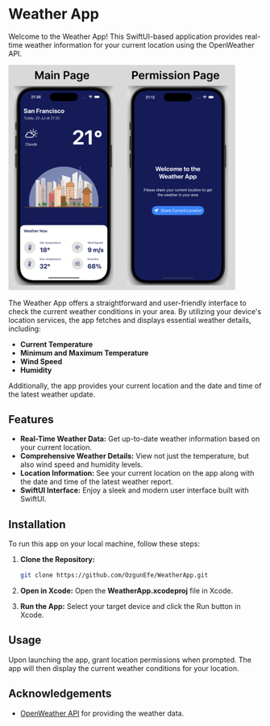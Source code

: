 
# Weather App

Welcome to the Weather App! This SwiftUI-based application provides real-time weather information for your current location using the OpenWeather API.

<img src="Screenshot.png" alt="App Screenshot" width="450"/>

The Weather App offers a straightforward and user-friendly interface to check the current weather conditions in your area. By utilizing your device's location services, the app fetches and displays essential weather details, including:

- **Current Temperature**
- **Minimum and Maximum Temperature**
- **Wind Speed**
- **Humidity**

Additionally, the app provides your current location and the date and time of the latest weather update.

## Features

- **Real-Time Weather Data:** Get up-to-date weather information based on your current location.
- **Comprehensive Weather Details:** View not just the temperature, but also wind speed and humidity levels.
- **Location Information:** See your current location on the app along with the date and time of the latest weather report.
- **SwiftUI Interface:** Enjoy a sleek and modern user interface built with SwiftUI.

## Installation

To run this app on your local machine, follow these steps:

1. **Clone the Repository:**
   ```bash
   git clone https://github.com/OzgunEfe/WeatherApp.git
   
2. **Open in Xcode:**
   Open the **WeatherApp.xcodeproj** file in Xcode.
   
3. **Run the App:**
   Select your target device and click the Run button in Xcode.
   
## Usage

Upon launching the app, grant location permissions when prompted. The app will then display the current weather conditions for your location.

## Acknowledgements

- [OpenWeather API](https://openweathermap.org/api) for providing the weather data.

   
   
